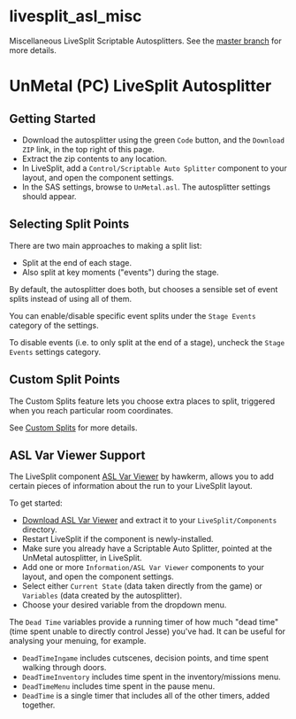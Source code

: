 # livesplit_asl_misc
Miscellaneous LiveSplit Scriptable Autosplitters. See the [master branch](https://github.com/bmn/livesplit_asl_misc) for more details.

# UnMetal (PC) LiveSplit Autosplitter

## Getting Started
* Download the autosplitter using the green `Code` button, and the `Download ZIP` link, in the top right of this page.
* Extract the zip contents to any location.
* In LiveSplit, add a `Control/Scriptable Auto Splitter` component to your layout, and open the component settings.
* In the SAS settings, browse to `UnMetal.asl`. The autosplitter settings should appear.

## Selecting Split Points
There are two main approaches to making a split list:
* Split at the end of each stage.
* Also split at key moments ("events") during the stage.
 
By default, the autosplitter does both, but chooses a sensible set of event splits instead of using all of them.

You can enable/disable specific event splits under the `Stage Events` category of the settings.

To disable events (i.e. to only split at the end of a stage), uncheck the `Stage Events` settings category.

## Custom Split Points
The Custom Splits feature lets you choose extra places to split, triggered when you reach particular room coordinates.

See [Custom Splits](./Custom%20Splits) for more details.

## ASL Var Viewer Support
The LiveSplit component [ASL Var Viewer](https://github.com/hawkerm/LiveSplit.ASLVarViewer) by hawkerm, allows you to add certain pieces of information about the run to your LiveSplit layout.

To get started:
* [Download ASL Var Viewer](https://github.com/hawkerm/LiveSplit.ASLVarViewer/releases/download/1.1/LiveSplit.ASLVarViewer.UI.zip) and extract it to your `LiveSplit/Components` directory.
* Restart LiveSplit if the component is newly-installed.
* Make sure you already have a Scriptable Auto Splitter, pointed at the UnMetal autosplitter, in LiveSplit.
* Add one or more `Information/ASL Var Viewer` components to your layout, and open the component settings.
* Select either `Current State` (data taken directly from the game) or `Variables` (data created by the autosplitter).
* Choose your desired variable from the dropdown menu.

The `Dead Time` variables provide a running timer of how much "dead time" (time spent unable to directly control Jesse) you've had. It can be useful for analysing your menuing, for example.
* `DeadTimeIngame` includes cutscenes, decision points, and time spent walking through doors.
* `DeadTimeInventory` includes time spent in the inventory/missions menu.
* `DeadTimeMenu` includes time spent in the pause menu.
* `DeadTime` is a single timer that includes all of the other timers, added together.
